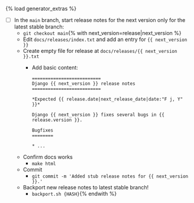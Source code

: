 {% load generator_extras %}
- [ ] In the `main` branch, start release notes for the next version only for the latest stable branch:
  - `git checkout main`{% with next_version=release|next_version %}
  - Edit `docs/releases/index.txt` and add an entry for `{{ next_version }}`
  - Create empty file for release at `docs/releases/{{ next_version }}.txt`
      - Add basic content:

        ```
        ==========================
        Django {{ next_version }} release notes
        ==========================

        *Expected {{ release.date|next_release_date|date:"F j, Y" }}*

        Django {{ next_version }} fixes several bugs in {{ release.version }}.

        Bugfixes
        ========

        * ...

        ```
  - Confirm docs works
      - `make html`
  - Commit
      - `git commit -m 'Added stub release notes for {{ next_version }}.'`
  - Backport new release notes to latest stable branch!
      -  `backport.sh {HASH}`{% endwith %}
